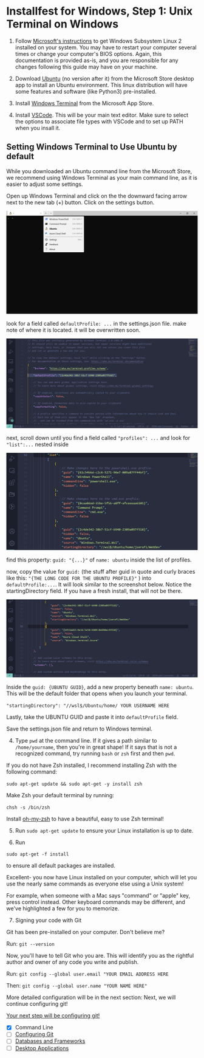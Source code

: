 # Installfest for Windows, Step 1: Unix Terminal on Windows

1. Follow [Microsoft's instructions](https://docs.microsoft.com/en-us/windows/wsl/install-win10#manual-installation-steps) to get Windows Subsystem Linux 2 installed on your system. You may have to restart your computer several times or change your computer's BIOS options. Again, this documentation is provided as-is, and you are responsible for any changes following this guide may have on your machine.

2. Download [Ubuntu](https://www.microsoft.com/en-us/p/ubuntu/9nblggh4msv6#activetab=pivot:overviewtab) (no version after it) from the Microsoft Store desktop app to install an Ubuntu environment. This linux distribution will have some features and software (like Python3) pre-installed.

4. Install [Windows Terminal](https://www.microsoft.com/en-us/p/windows-terminal/9n0dx20hk701?activetab=pivot:overviewtab) from the Microsoft App Store.

5. Install [VSCode](https://code.visualstudio.com/). This will be your main text editor. Make sure to select the options to associate file types with VSCode and to set up PATH when you insall it.

## Setting Windows Terminal to Use Ubuntu by default

While you downloaded an Ubuntu command line from the Microsoft Store, we recommend using Windows Terminal as your main command line, as it is easier to adjust some settings.

Open up Windows Terminal and click on the the downward facing arrow next to the new tab (+) button. Click on the settings button.

![Windows Terminal](img/terminal01.png)


look for a field called `defaultProfile: ...` in the settings.json file. make note of where it is located. it will be overwritten soon.

![The Default Profile](img/terminal02.png)

next, scroll down until you find a field called `"profiles": ...` and look for `"list":...` nested inside

![list of profiles](img/settingsjson_list.png)

find this property: `guid: "{...}"` of `name: ubuntu` inside the list of profiles. 

now, copy the value for `guid:` (the stuff after guid in quote and curly braces like this: `"{THE LONG CODE FOR THE UBUNTU PROFILE}"` ) into `defaultProfile:...`. It will look similar to the screenshot below. Notice the startingDirectory field. If you have a fresh install, that will not be there. 

![The Ubuntu Profile](img/terminal03.png)

Inside the `guid: {UBUNTU GUID}`, add a new property beneath `name: ubuntu`. This will be the default folder that opens when you launch your terminal.

`"startingDirectory": "//wsl$/Ubuntu/home/ YOUR USERNAME HERE `

Lastly, take the UBUNTU GUID and paste it into `defaultProfile` field.

Save the settings.json file and return to Windows terminal.

4. Type `pwd` at the command line. If it gives a path similar to `/home/yourname`, then you're in great shape! If it says that is not a recognized command, try running `bash` or `zsh` first and then `pwd`. 

If you do not have Zsh installed, I recommend installing Zsh with the following command:

`sudo apt-get update && sudo apt-get -y install zsh`

Make Zsh your default terminal by running:

`chsh -s /bin/zsh`

Install [oh-my-zsh](https://ohmyz.sh/) to have a beautiful, easy to use Zsh terminal!

5. Run `sudo apt-get update` to ensure your Linux installation is up to date.

6. Run
```
sudo apt-get -f install
```
to ensure all default packages are installed.

Excellent- you now have Linux installed on your computer, which will let you use the nearly same commands as everyone else using a Unix system!

For example, when someone with a Mac says "command" or "apple" key, press control instead. Other keyboard commands may be different, and we've highlighted a few for you to memorize.

7. Signing your code with Git

Git has been pre-installed on your computer. Don't believe me?

Run: `git --version`

Now, you'll have to tell Git who you are. This will identify you as the rightful author and owner of any code you write and publish.

Run: `git config --global user.email "YOUR EMAIL ADDRESS HERE` 

Then: `git config --global user.name "YOUR NAME HERE"`

More detailed configuration will be in the next section: Next, we will continue configuring git!

[Your next step will be configuring git!](git-installation.md)

* [x] Command Line
* [ ] [Configuring Git](git-configuration.md)
* [ ] [Databases and Frameworks](dbs-languages-frameworks.md)
* [ ] [Desktop Applications](desktop-applications.md)
